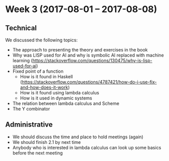 Week 3 (2017-08-01 – 2017-08-08)
================================

Technical
---------
We discussed the following topics:
* The approach to presenting the theory and exercises in the book
* Why was LISP used for AI and why is symbolic AI replaced with machine
learning (https://stackoverflow.com/questions/130475/why-is-lisp-used-for-ai)
* Fixed point of a function
  * How is it found in Haskell (https://stackoverflow.com/questions/4787421/how-do-i-use-fix-and-how-does-it-work)
  * How is it found using lambda calculus
  * How is it used in dynamic systems
* The relation between lambda calculus and Scheme
* The Y combinator

Administrative
--------------
* We should discuss the time and place to hold meetings (again)
* We should finish 2.1 by next time
* Anybody who is interested in lambda calculus can look up some
basics before the next meeting
